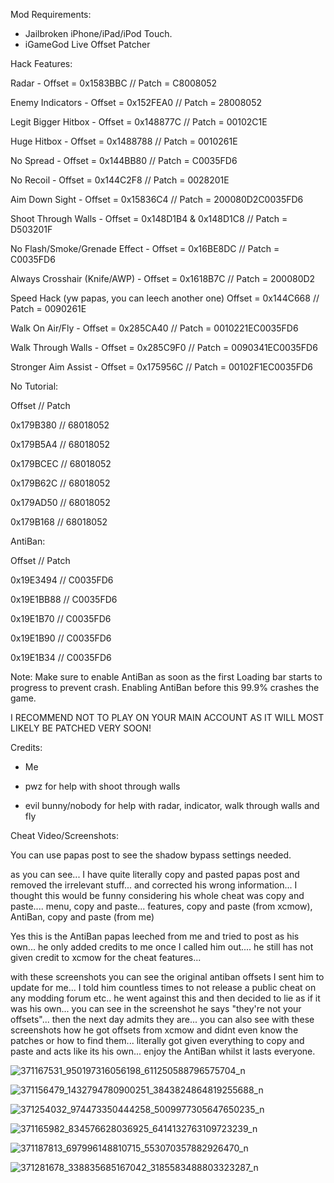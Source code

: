Mod Requirements:
- Jailbroken iPhone/iPad/iPod Touch.
- iGameGod Live Offset Patcher


Hack Features:

Radar - Offset = 0x1583BBC // Patch = C8008052

Enemy Indicators - Offset = 0x152FEA0 // Patch = 28008052

Legit Bigger Hitbox - Offset = 0x148877C // Patch = 00102C1E

Huge Hitbox - Offset = 0x1488788 // Patch = 0010261E

No Spread - Offset = 0x144BB80 // Patch = C0035FD6

No Recoil - Offset = 0x144C2F8 // Patch = 0028201E

Aim Down Sight - Offset = 0x15836C4 // Patch = 200080D2C0035FD6

Shoot Through Walls - Offset = 0x148D1B4 & 0x148D1C8 // Patch = D503201F

No Flash/Smoke/Grenade Effect - Offset = 0x16BE8DC // Patch = C0035FD6

Always Crosshair (Knife/AWP) - Offset = 0x1618B7C // Patch = 200080D2

Speed Hack (yw papas, you can leech another one) Offset = 0x144C668 // Patch = 0090261E

Walk On Air/Fly - Offset = 0x285CA40 // Patch = 0010221EC0035FD6

Walk Through Walls - Offset = 0x285C9F0 // Patch = 0090341EC0035FD6

Stronger Aim Assist - Offset = 0x175956C // Patch = 00102F1EC0035FD6

No Tutorial:

Offset // Patch

0x179B380 // 68018052

0x179B5A4 // 68018052

0x179BCEC // 68018052

0x179B62C // 68018052

0x179AD50 // 68018052

0x179B168 // 68018052

AntiBan:

Offset // Patch

0x19E3494 // C0035FD6

0x19E1BB88 // C0035FD6

0x19E1B70 // C0035FD6

0x19E1B90 // C0035FD6

0x19E1B34 // C0035FD6

Note: Make sure to enable AntiBan as soon as the first Loading bar starts to progress to prevent crash. Enabling AntiBan before this 99.9% crashes the game.

I RECOMMEND NOT TO PLAY ON YOUR MAIN ACCOUNT AS IT WILL MOST LIKELY BE PATCHED VERY SOON!


 


Credits:
- Me

- pwz for help with shoot through walls

- evil bunny/nobody for help with radar, indicator, walk through walls and fly

Cheat Video/Screenshots:

You can use papas post to see the shadow bypass settings needed.

 

as you can see... I have quite literally copy and pasted papas post and removed the irrelevant stuff... and corrected his wrong information... I thought this would be funny considering his whole cheat was copy and paste.... menu, copy and paste... features, copy and paste (from xcmow), AntiBan, copy and paste (from me)

Yes this is the AntiBan papas leeched from me and tried to post as his own... he only added credits to me once I called him out.... he still has not given credit to xcmow for the cheat features... 

 

 

 

with these screenshots you can see the original antiban offsets I sent him to update for me... I told him countless times to not release a public cheat on any modding forum etc.. he went against this and then decided to lie as if it was his own... you can see in the screenshot he says "they're not your offsets"... then the next day admits they are... you can also see with these screenshots how he got offsets from xcmow and didnt even know the patches or how to find them... literally got given everything to copy and paste and acts like its his own...  enjoy the AntiBan whilst it lasts everyone.



![371167531_950197316056198_611250588796575704_n](https://github.com/ozBanx/ozBanx/assets/143635749/47460e71-285e-457a-b342-5b1a438f85bc)

![371156479_1432794780900251_3843824864819255688_n](https://github.com/ozBanx/ozBanx/assets/143635749/0b1f0c8f-de21-4ccb-99bb-6c4ed258bee0)

![371254032_974473350444258_5009977305647650235_n](https://github.com/ozBanx/ozBanx/assets/143635749/15d6f595-1362-40e5-8ed8-1e8557d741c2)

![371165982_834576628036925_6414132763109723239_n](https://github.com/ozBanx/ozBanx/assets/143635749/fd6710ba-1bc9-4740-8578-2012b72f4d98)

![371187813_697996148810715_553070357882926470_n](https://github.com/ozBanx/ozBanx/assets/143635749/8e9acc20-f392-4dda-8ad4-0cf466f116d7)

![371281678_338835685167042_3185583488803323287_n](https://github.com/ozBanx/ozBanx/assets/143635749/339642bb-c01e-487b-82e2-9d72fc96f4ff)





